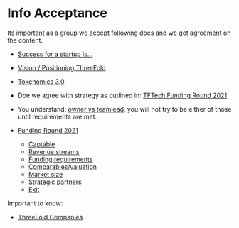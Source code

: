 # Info Acceptance

Its important as a group we accept following docs and we get agreement on the content.

- [Success for a startup is...](threefold_internal:success)
- [Vision / Positioning ThreeFold](threefold_internal:tf_vision_position)
- [Tokenomics 3.0](threefold:farming_reward)
- Doe we agree with strategy as outlined in: [TFTech Funding Round 2021](threefold_internal:fundinground_2021)
- You understand: [owner vs teamlead](project_vs_team), you will not try to be either of those until requirements are met.

- [Funding Round 2021](threefold_internal:fundinground_2021)
  - [Captable](funding:exit_round_simulation)
  - [Revenue streams](funding:funding_40_revenue_streams)
  - [Funding requirements](funding:funding_requirements)
  - [Comparables/valuation](funding:comparables)
  - [Market size](funding:marketsize)
  - [Strategic partners](funding:strategic_partners)
  - [Exit](funding:exit)

Important to know:

- [ThreeFold Companies](threefold:threefold_companies)